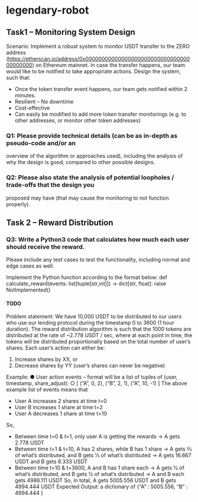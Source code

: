 # legendary-robot

## Task1 – Monitoring System Design

Scenario: Implement a robust system to monitor USDT transfer to the ZERO address
(https://etherscan.io/address/0x0000000000000000000000000000000000000000) on Ethereum
mainnet. In case the transfer happens, our team would like to be notified to take appropriate
actions.
Design the system, such that:
- Once the token transfer event happens, our team gets notified within 2 minutes.
- Resilient – No downtime
- Cost-effective
- Can easily be modified to add more token transfer monitorings (e.g. to other addresses,
or monitor other token addresses)

### Q1: Please provide technical details (can be as in-depth as pseudo-code and/or an
overview of the algorithm or approaches used), including the analysis of why the design
is good, compared to other possible designs.

### Q2: Please also state the analysis of potential loopholes / trade-offs that the design you
proposed may have (that may cause the monitoring to not function properly).


## Task 2 – Reward Distribution

### Q3: Write a Python3 code that calculates how much each user should receive the reward.
Please include any test cases to test the functionality, including normal and edge cases
as well.

Implement the Python function according to the format below:
def calculate_reward(events: list[tuple[str,int]]) -> dict[str, float]:
raise NotImplemented() 

#### TODO

Problem statement:
We have 10,000 USDT to be distributed to our users who use our lending protocol during the
timestamp 0 to 3600 (1 hour duration). The reward distribution algorithm is such that the 1000
tokens are distributed at the rate of ~2.778 USDT / sec, where at each point in time, the tokens
will be distributed proportionally based on the total number of user’s shares.
Each user’s action can either be:

1. Increase shares by XX, or
2. Decrease shares by YY (user’s shares can never be negative)

Example:
● User action events – format will be a list of tuples of (user, timestamp, share_adjust):
○ [ (“A”, 0, 2), (“B”, 2, 1), (“A”, 10, -1) ]
The above example list of events means that
- User A increases 2 shares at time t=0
- User B increases 1 share at time t=2
- User A decreases 1 share at time t=10

So,
- Between time t=0 & t=1, only user A is getting the rewards → A gets 2.778 USDT
- Between time t=1 & t=10, A has 2 shares, while B has 1 share
→ A gets 2⁄3 of what’s distributed, and B gets 1⁄3 of what’s distributed
→ A gets 16.667 USDT and B gets 8.333 USDT
- Between time t=10 & t=3600, A and B has 1 share each
→ A gets 1⁄2 of what’s distributed, and B gets 1⁄2 of what’s distributed
→ A and B each gets 4986.111 USDT
So, in total, A gets 5005.556 USDT and B gets 4994.444 USDT
Expected Output: a dictionary of {“A” : 5005.556, “B” : 4994.444 }